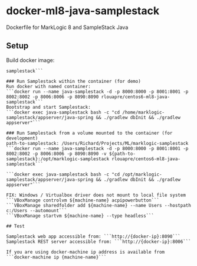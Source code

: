# docker-ml8-java-samplestack
Dockerfile for MarkLogic 8 and SampleStack Java

## Setup
Build docker image:  
```docker build --rm=true -t "rlouapre/centos6-ml8-java-samplestack" github.com/rlouapre/docker-ml8-java-va-samplestack
samplestack```  

### Run Samplestack within the container (for demo)  
Run docker with named container:  
```docker run --name java-samplestack -d -p 8000:8000 -p 8001:8001 -p 8002:8002 -p 8006:8006 -p 8090:8090 rlouapre/centos6-ml8-java-samplestack```  
Bootstrap and start Samplestack:  
```docker exec java-samplestack bash -c "cd /home/marklogic-samplestack/appserver/java-spring && ./gradlew dbInit && ./gradlew appserver"```  

### Run Samplestack from a volume mounted to the container (for development)  
path-to-samplestack: /Users/Richard/Projects/ML/marklogic-samplestack
```docker run --name java-samplestack -d -p 8000:8000 -p 8001:8001 -p 8002:8002 -p 8006:8006 -p 8090:8090 -v ${path-to-samplestack}:/opt/marklogic-samplestack rlouapre/centos6-ml8-java-samplestack```  

```docker exec java-samplestack bash -c "cd /opt/marklogic-samplestack/appserver/java-spring && ./gradlew dbInit && ./gradlew appserver"```  

FIX: Windows / Virtualbox driver does not mount to local file system  
```VBoxManage controlvm ${machine-name} acpipowerbutton```  
```VBoxManage sharedfolder add ${machine-name} --name Users --hostpath c:/Users --automount```  
```VBoxManage startvm ${machine-name} --type headless```  

## Test

Samplestack web app accessible from: ```http://{docker-ip}:8090```  
Samplestack REST server accessible from: ```http://{docker-ip}:8006```  

If you are using docker-machine ip address is available from ```docker-machine ip {machine-name}```
